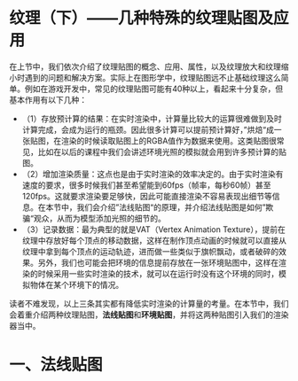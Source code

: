 # 纹理（下）——几种特殊的纹理贴图及应用

​	在上节中，我们依次介绍了纹理贴图的概念、应用、属性，以及纹理放大和纹理缩小时遇到的问题和解决方案。实际上在图形学中，纹理贴图远不止基础纹理这么简单。例如在游戏开发中，常见的纹理贴图可能有40种以上，看起来十分复杂，但基本作用有以下几种：

- （1）存放预计算的结果：在实时渲染中，计算量比较大的运算很难做到及时计算完成，会成为运行的瓶颈。因此很多计算可以提前预计算好，”烘焙“成一张贴图，在渲染的时候读取贴图上的RGBA值作为数据来使用。这类贴图很常见，比如在以后的课程中我们会讲述环境光照的模拟就会用到许多预计算的贴图。
- （2）增加渲染质量：这点也是由于实时渲染的效率决定的。由于实时渲染有速度的要求，很多时候我们甚至希望能到60fps（帧率，每秒60帧）甚至120fps。这就要求渲染要足够快，因此可能直接渲染不容易表现出细节等信息。在本节中，我们会介绍”法线贴图“的原理，并介绍法线贴图是如何”欺骗“观众，从而为模型添加光照的细节的。
- （3）记录数据：最为典型的就是VAT（Vertex Animation Texture），提前在纹理中存放好每个顶点的移动数据，这样在制作顶点动画的时候就可以直接从纹理中拿到每个顶点的运动轨迹，进而做一些类似于旗帜飘动，或者破碎的效果。另外，我们也可能会把环境的信息提前存放在一张环境贴图中，这样在渲染的时候采用一些实时渲染的技术，就可以在运行时没有这个环境的同时，模拟物体在某个环境下的情况。

​	读者不难发现，以上三条其实都有降低实时渲染的计算量的考量。在本节中，我们会着重介绍两种纹理贴图，**法线贴图**和**环境贴图**，并将这两种贴图引入我们的渲染器当中。



# 一、法线贴图

